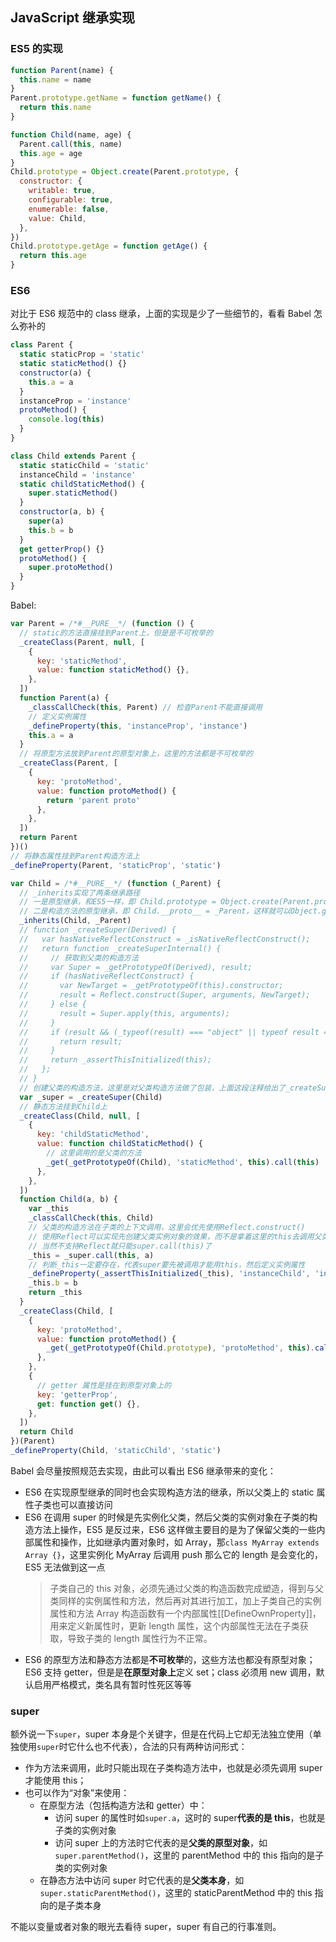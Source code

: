 [meta]: javascript "title: 'JavaScript继承实现', keywords: 'extends, prototype', date: '2020-8-25'"

## JavaScript 继承实现

### ES5 的实现

```javascript
function Parent(name) {
  this.name = name
}
Parent.prototype.getName = function getName() {
  return this.name
}

function Child(name, age) {
  Parent.call(this, name)
  this.age = age
}
Child.prototype = Object.create(Parent.prototype, {
  constructor: {
    writable: true,
    configurable: true,
    enumerable: false,
    value: Child,
  },
})
Child.prototype.getAge = function getAge() {
  return this.age
}
```

### ES6

对比于 ES6 规范中的 class 继承，上面的实现是少了一些细节的，看看 Babel 怎么弥补的

```javascript
class Parent {
  static staticProp = 'static'
  static staticMethod() {}
  constructor(a) {
    this.a = a
  }
  instanceProp = 'instance'
  protoMethod() {
    console.log(this)
  }
}

class Child extends Parent {
  static staticChild = 'static'
  instanceChild = 'instance'
  static childStaticMethod() {
    super.staticMethod()
  }
  constructor(a, b) {
    super(a)
    this.b = b
  }
  get getterProp() {}
  protoMethod() {
    super.protoMethod()
  }
}
```

Babel:

```javascript
var Parent = /*#__PURE__*/ (function () {
  // static的方法直接挂到Parent上，但是是不可枚举的
  _createClass(Parent, null, [
    {
      key: 'staticMethod',
      value: function staticMethod() {},
    },
  ])
  function Parent(a) {
    _classCallCheck(this, Parent) // 检查Parent不能直接调用
    // 定义实例属性
    _defineProperty(this, 'instanceProp', 'instance')
    this.a = a
  }
  // 将原型方法放到Parent的原型对象上，这里的方法都是不可枚举的
  _createClass(Parent, [
    {
      key: 'protoMethod',
      value: function protoMethod() {
        return 'parent proto'
      },
    },
  ])
  return Parent
})()
// 将静态属性挂到Parent构造方法上
_defineProperty(Parent, 'staticProp', 'static')

var Child = /*#__PURE__*/ (function (_Parent) {
  // _inherits实现了两条继承路径
  // 一是原型继承，和ES5一样，即 Child.prototype = Object.create(Parent.prototype, {...
  // 二是构造方法的原型继承，即 Child.__proto__ = _Parent，这样就可以Object.getPrototypeOf(Child) === Parent，那如果不存在继承，那__proto__自然指向的是Function.prototype
  _inherits(Child, _Parent)
  // function _createSuper(Derived) {
  //   var hasNativeReflectConstruct = _isNativeReflectConstruct();
  //   return function _createSuperInternal() {
  //     // 获取到父类的构造方法
  //     var Super = _getPrototypeOf(Derived), result;
  //     if (hasNativeReflectConstruct) {
  //       var NewTarget = _getPrototypeOf(this).constructor;
  //       result = Reflect.construct(Super, arguments, NewTarget);
  //     } else {
  //       result = Super.apply(this, arguments);
  //     }
  //     if (result && (_typeof(result) === "object" || typeof result === "function")) {
  //       return result;
  //     }
  //     return _assertThisInitialized(this);
  //   };
  // }
  // 创建父类的构造方法，这里是对父类构造方法做了包装，上面这段注释给出了_createSuper的具体实现
  var _super = _createSuper(Child)
  // 静态方法挂到Child上
  _createClass(Child, null, [
    {
      key: 'childStaticMethod',
      value: function childStaticMethod() {
        // 这里调用的是父类的方法
        _get(_getPrototypeOf(Child), 'staticMethod', this).call(this)
      },
    },
  ])
  function Child(a, b) {
    var _this
    _classCallCheck(this, Child)
    // 父类的构造方法在子类的上下文调用，这里会优先使用Reflect.construct()
    // 使用Reflect可以实现先创建父类实例对象的效果，而不是拿着这里的this去调用父类构造方法，另一个好处是可以实现new.target
    // 当然不支持Reflect就只能super.call(this)了
    _this = _super.call(this, a)
    // 判断_this一定要存在，代表super要先被调用才能用this，然后定义实例属性
    _defineProperty(_assertThisInitialized(_this), 'instanceChild', 'instance')
    _this.b = b
    return _this
  }
  _createClass(Child, [
    {
      key: 'protoMethod',
      value: function protoMethod() {
        _get(_getPrototypeOf(Child.prototype), 'protoMethod', this).call(this)
      },
    },
    {
      // getter 属性是挂在到原型对象上的
      key: 'getterProp',
      get: function get() {},
    },
  ])
  return Child
})(Parent)
_defineProperty(Child, 'staticChild', 'static')
```

Babel 会尽量按照规范去实现，由此可以看出 ES6 继承带来的变化：

- ES6 在实现原型继承的同时也会实现构造方法的继承，所以父类上的 static 属性子类也可以直接访问
- ES6 在调用 super 的时候是先实例化父类，然后父类的实例对象在子类的构造方法上操作，ES5 是反过来，ES6 这样做主要目的是为了保留父类的一些内部属性和操作，比如继承内置对象时，如 Array，那`class MyArray extends Array {}`，这里实例化 MyArray 后调用 push 那么它的 length 是会变化的，ES5 无法做到这一点
  > 子类自己的 this 对象，必须先通过父类的构造函数完成塑造，得到与父类同样的实例属性和方法，然后再对其进行加工，加上子类自己的实例属性和方法
  > Array 构造函数有一个内部属性[[DefineOwnProperty]]，用来定义新属性时，更新 length 属性，这个内部属性无法在子类获取，导致子类的 length 属性行为不正常。
- ES6 的原型方法和静态方法都是**不可枚举**的，这些方法也都没有原型对象；ES6 支持 getter，但是是**在原型对象上**定义 set；class 必须用 new 调用，默认启用严格模式，类名具有暂时性死区等等

### super

额外说一下`super`，super 本身是个关键字，但是在代码上它却无法独立使用（单独使用`super`时它什么也不代表），合法的只有两种访问形式：

- 作为方法来调用，此时只能出现在子类构造方法中，也就是必须先调用 super 才能使用 this；
- 也可以作为“对象”来使用：
  - 在原型方法（包括构造方法和 getter）中：
    - 访问 super 的属性时如`super.a`，这时的 super**代表的是 this**，也就是子类的实例对象
    - 访问 super 上的方法时它代表的是**父类的原型对象**，如`super.parentMethod()`，这里的 parentMethod 中的 this 指向的是子类的实例对象
  - 在静态方法中访问 super 时它代表的是**父类本身**，如`super.staticParentMethod()`，这里的 staticParentMethod 中的 this 指向的是子类本身

不能以变量或者对象的眼光去看待 super，super 有自己的行事准则。
